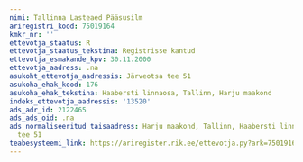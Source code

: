 ```yaml
---
nimi: Tallinna Lasteaed Pääsusilm
ariregistri_kood: 75019164
kmkr_nr: ''
ettevotja_staatus: R
ettevotja_staatus_tekstina: Registrisse kantud
ettevotja_esmakande_kpv: 30.11.2000
ettevotja_aadress: .na
asukoht_ettevotja_aadressis: Järveotsa tee 51
asukoha_ehak_kood: 176
asukoha_ehak_tekstina: Haabersti linnaosa, Tallinn, Harju maakond
indeks_ettevotja_aadressis: '13520'
ads_adr_id: 2122465
ads_ads_oid: .na
ads_normaliseeritud_taisaadress: Harju maakond, Tallinn, Haabersti linnaosa, Järveotsa
  tee 51
teabesysteemi_link: https://ariregister.rik.ee/ettevotja.py?ark=75019164&ref=rekvisiidid
---
```

